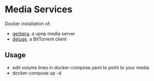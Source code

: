 # Media Services
Docker installation of:
- [gerbera](https://github.com/gerbera/gerbera), a upnp media server
- [deluge](https://hub.docker.com/r/linuxserver/deluge), a BitTorrent client

## Usage

- edit volume lines in docker-compose.yaml to point to your media
- docker-compose up -d
